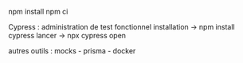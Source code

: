 npm install 
npm ci 

Cypress : administration de test fonctionnel
installation → npm install cypress
lancer → npx cypress open










autres outils :
mocks - prisma - docker